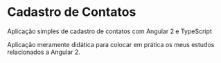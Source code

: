 # Cadastro de Contatos
Aplicação simples de cadastro de contatos com Angular 2 e TypeScript 

Aplicação meramente didática para colocar em prática os meus estudos relacionados a Angular 2.
